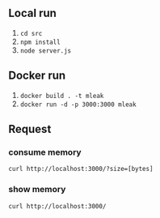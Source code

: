 ## Local run

1. `cd src`
1. `npm install`
1. `node server.js`

## Docker run

1. `docker build . -t mleak`
1. `docker run -d -p 3000:3000 mleak`

## Request

### consume memory

`curl http://localhost:3000/?size=[bytes]`

### show memory

`curl http://localhost:3000/`
